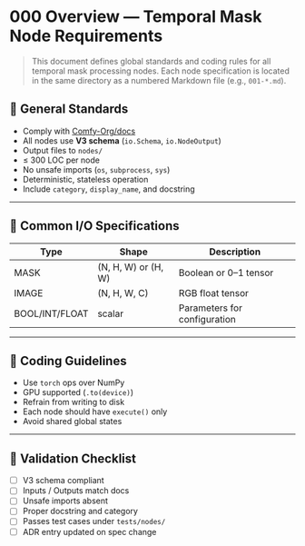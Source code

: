 # 000 Overview — Temporal Mask Node Requirements

> This document defines global standards and coding rules for all temporal mask processing nodes.
> Each node specification is located in the same directory as a numbered Markdown file (e.g., `001-*.md`).


## 🔧 General Standards
- Comply with [Comfy-Org/docs](https://github.com/Comfy-Org/docs)  
- All nodes use **V3 schema** (`io.Schema`, `io.NodeOutput`)
- Output files to `nodes/`
- ≤ 300 LOC per node
- No unsafe imports (`os`, `subprocess`, `sys`)
- Deterministic, stateless operation
- Include `category`, `display_name`, and docstring

---

## 🧠 Common I/O Specifications
| Type | Shape | Description |
|------|--------|-------------|
| MASK | (N, H, W) or (H, W) | Boolean or 0–1 tensor |
| IMAGE | (N, H, W, C) | RGB float tensor |
| BOOL/INT/FLOAT | scalar | Parameters for configuration |

---

## 🧩 Coding Guidelines
- Use `torch` ops over NumPy
- GPU supported (`.to(device)`)
- Refrain from writing to disk
- Each node should have `execute()` only
- Avoid shared global states

---

## 🧪 Validation Checklist
- [ ] V3 schema compliant  
- [ ] Inputs / Outputs match docs  
- [ ] Unsafe imports absent  
- [ ] Proper docstring and category  
- [ ] Passes test cases under `tests/nodes/`  
- [ ] ADR entry updated on spec change  
